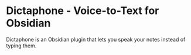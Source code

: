 # Dictaphone - Voice-to-Text for Obsidian

Dictaphone is an Obsidian plugin that lets you speak your notes instead of typing them.
